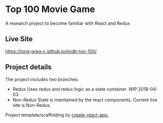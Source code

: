 
# Top 100 Movie Game
A research project to become familiar with React and Redux

## Live Site

https://long-greg-c.github.io/imdb-top-100/

## Project details

The project includes two branches:
- Redux 
    Uses redux and redux logic as a state container. WIP 2018-04-03.
- Non-Redux
    State is maintained by the react components. Current live site is Non-Redux.

Project template/scaffolding by [create-react-app.](https://github.com/facebook/create-react-app)
